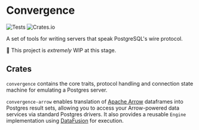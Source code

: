 # Convergence
![Tests](https://github.com/reservoirdb/convergence/workflows/Test/badge.svg) ![Crates.io](https://img.shields.io/crates/v/convergence)

A set of tools for writing servers that speak PostgreSQL's wire protocol.

🚧 This project is _extremely_ WIP at this stage.

## Crates
`convergence` contains the core traits, protocol handling and connection state machine for emulating a Postgres server.

`convergence-arrow` enables translation of [Apache Arrow](https://arrow.apache.org) dataframes into Postgres result sets, allowing you to access your Arrow-powered data services via standard Postgres drivers. It also provides a reusable `Engine` implementation using [DataFusion](https://github.com/apache/arrow/tree/master/rust/datafusion) for execution.
